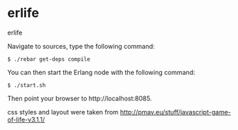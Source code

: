 erlife
======

erlife

Navigate to sources, type the following command:
```
$ ./rebar get-deps compile
```

You can then start the Erlang node with the following command:
```
$ ./start.sh
```

Then point your browser to http://localhost:8085.


css styles and layout were taken from http://pmav.eu/stuff/javascript-game-of-life-v3.1.1/
